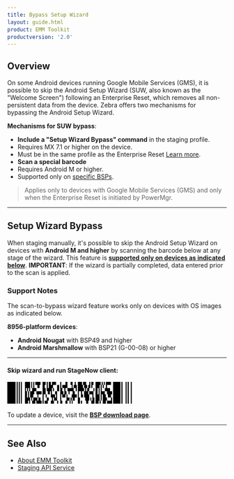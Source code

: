 ```yaml
---
title: Bypass Setup Wizard
layout: guide.html
product: EMM Toolkit
productversion: '2.0'
---
```


## Overview

On some Android devices running Google Mobile Services (GMS), it is possible to skip the Android Setup Wizard (SUW, also known as the "Welcome Screen") following an Enterprise Reset, which removes all non-persistent data from the device. Zebra offers two mechanisms for bypassing the Android Setup Wizard. 

**Mechanisms for SUW bypass**: 

* **Include a "Setup Wizard Bypass" command** in the staging profile. 
 * Requires MX 7.1 or higher on the device. 
 * Must be in the same profile as the Enterprise Reset [Learn more](/mx/powermgr/#setup-wizard-bypass). 
* **Scan a special barcode** 
 * Requires Android M or higher.
 * Supported only on [specific BSPs](#supportnotes).

> Applies only to devices with Google Mobile Services (GMS) and only when the Enterprise Reset is initiated by PowerMgr.

-----

## Setup Wizard Bypass

When staging manually, it's possible to skip the Android Setup Wizard on devices with **Android M and higher** by scanning the barcode below at any stage of the wizard. This feature is **<u>supported only on devices as indicated below</u>**. **IMPORTANT**: If the wizard is partially completed, data entered prior to the scan is applied. 

### Support Notes

The scan-to-bypass wizard feature works only on devices with OS images as indicated below.    

**8956-platform devices**:

* **Android Nougat** with BSP49 and higher
* **Android Marshmallow** with BSP21 (G-00-08) or higher 

<!-- WAITING FOR BSP # from ENG. 
**TC20/TC25 Devices**:

* **Android Nougat** with BSPxx or higher
 -->

-----

#### Skip wizard and run StageNow client:

<img style="height:50px" src="skip_suw_and_run_sn.png"/>
<br>



To update a device, visit the **[BSP download page](https://www.zebra.com/us/en/support-downloads/software/operating-system/tc51-operating-system-for-gms-devices.html)**.

-----

## See Also

* [About EMM Toolkit](../about)
* [Staging API Service](../api)


